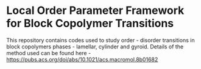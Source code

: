 # Local Order Parameter Framework for Block Copolymer Transitions

This repository contains codes used to study order - disorder transitions in block copolymers phases - lamellar, cylinder and gyroid. Details of the method used can be found here - https://pubs.acs.org/doi/abs/10.1021/acs.macromol.8b01682


